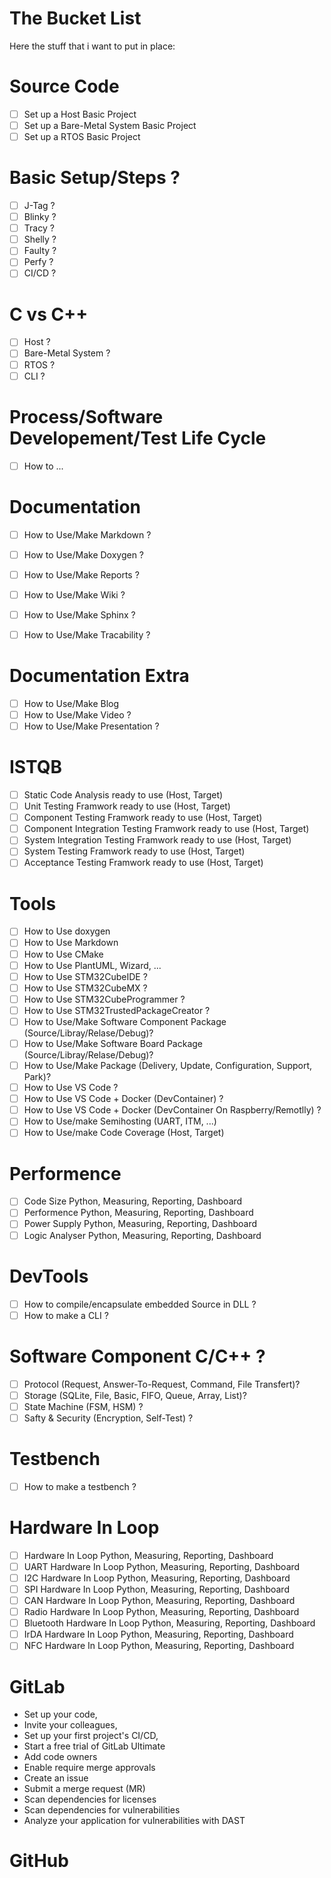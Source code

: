 # The Bucket List

Here the stuff that i want to put in place:

# Source Code

- [ ] Set up a Host Basic Project 
- [ ] Set up a Bare-Metal System Basic Project 
- [ ] Set up a RTOS Basic Project 

# Basic Setup/Steps ?

- [ ] J-Tag ?
- [ ] Blinky ?
- [ ] Tracy ?
- [ ] Shelly ?
- [ ] Faulty ?
- [ ] Perfy ?
- [ ] CI/CD ?

# C vs C++ 

- [ ] Host ?
- [ ] Bare-Metal System ?
- [ ] RTOS ?
- [ ] CLI ?

# Process/Software Developement/Test Life Cycle
- [ ] How to ...

# Documentation
- [ ] How to Use/Make Markdown ?
- [ ] How to Use/Make Doxygen ?
  
- [ ] How to Use/Make Reports ?
- [ ] How to Use/Make Wiki ?
- [ ] How to Use/Make Sphinx ?
- [ ] How to Use/Make Tracability ?

# Documentation Extra

- [ ] How to Use/Make Blog
- [ ] How to Use/Make Video ?
- [ ] How to Use/Make Presentation ?

# ISTQB

- [ ] Static Code Analysis ready to use (Host, Target)
- [ ] Unit Testing Framwork ready to use (Host, Target)
- [ ] Component Testing Framwork ready to use (Host, Target)
- [ ] Component Integration Testing Framwork ready to use (Host, Target)
- [ ] System Integration Testing Framwork ready to use (Host, Target)
- [ ] System Testing Framwork ready to use (Host, Target)
- [ ] Acceptance Testing Framwork ready to use (Host, Target)

# Tools

- [ ] How to Use doxygen 
- [ ] How to Use Markdown  
- [ ] How to Use CMake 
- [ ] How to Use PlantUML, Wizard, ...
- [ ] How to Use STM32CubeIDE ?
- [ ] How to Use STM32CubeMX ?
- [ ] How to Use STM32CubeProgrammer ?
- [ ] How to Use STM32TrustedPackageCreator ?
- [ ] How to Use/Make Software Component Package (Source/Libray/Relase/Debug)?
- [ ] How to Use/Make Software Board Package (Source/Libray/Relase/Debug)?
- [ ] How to Use/Make Package (Delivery, Update, Configuration, Support, Park)?
- [ ] How to Use VS Code ?
- [ ] How to Use VS Code + Docker (DevContainer) ?
- [ ] How to Use VS Code + Docker (DevContainer On Raspberry/Remotlly) ?
- [ ] How to Use/make Semihosting (UART, ITM, ...)
- [ ] How to Use/make Code Coverage (Host, Target) 

# Performence 

- [ ] Code Size Python, Measuring, Reporting, Dashboard
- [ ] Performence Python, Measuring, Reporting, Dashboard
- [ ] Power Supply Python, Measuring, Reporting, Dashboard
- [ ] Logic Analyser Python, Measuring, Reporting, Dashboard

# DevTools 

- [ ] How to compile/encapsulate embedded Source in DLL ?
- [ ] How to make a CLI ?

# Software Component C/C++ ?

- [ ] Protocol (Request, Answer-To-Request, Command, File Transfert)?
- [ ] Storage (SQLite, File, Basic, FIFO, Queue, Array, List)?
- [ ] State Machine (FSM, HSM) ?
- [ ] Safty & Security (Encryption, Self-Test) ?

# Testbench 

- [ ] How to make a testbench ?

# Hardware In Loop 

- [ ] Hardware In Loop Python, Measuring, Reporting, Dashboard
- [ ] UART Hardware In Loop Python, Measuring, Reporting, Dashboard
- [ ] I2C Hardware In Loop Python, Measuring, Reporting, Dashboard
- [ ] SPI Hardware In Loop Python, Measuring, Reporting, Dashboard
- [ ] CAN Hardware In Loop Python, Measuring, Reporting, Dashboard
- [ ] Radio Hardware In Loop Python, Measuring, Reporting, Dashboard
- [ ] Bluetooth Hardware In Loop Python, Measuring, Reporting, Dashboard
- [ ] IrDA Hardware In Loop Python, Measuring, Reporting, Dashboard
- [ ] NFC Hardware In Loop Python, Measuring, Reporting, Dashboard

# GitLab  

  - Set up your code, 
  - Invite your colleagues, 
  - Set up your first project's CI/CD,  
  - Start a free trial of GitLab Ultimate
  - Add code owners 
  - Enable require merge approvals 
  - Create an issue
  - Submit a merge request (MR)
  - Scan dependencies for licenses 
  - Scan dependencies for vulnerabilities
  - Analyze your application for vulnerabilities with DAST 

# GitHub
